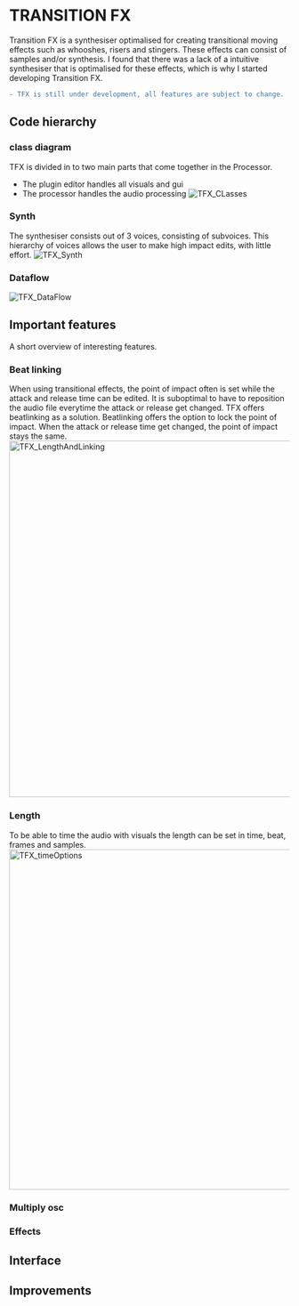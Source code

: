 # TRANSITION FX

Transition FX is a synthesiser optimalised for creating transitional moving effects such as whooshes, risers and stingers. 
These effects can consist of samples and/or synthesis. I found that there was a lack of a intuitive synthesiser that is optimalised for these effects, which is why I started developing Transition FX.

```diff
- TFX is still under development, all features are subject to change.
```
## Code hierarchy 

### class diagram
TFX is divided in to two main parts that come together in the Processor. 
- The plugin editor handles all visuals and gui
- The processor handles the audio processing
![TFX_CLasses](https://user-images.githubusercontent.com/31696336/75609684-0bdca980-5b0b-11ea-8e0f-c8de5617e69a.png)

### Synth
The synthesiser consists out of 3 voices, consisting of subvoices. This hierarchy of voices allows the user to make high impact edits, with little effort.
![TFX_Synth](https://user-images.githubusercontent.com/31696336/75609793-b81e9000-5b0b-11ea-9a8d-ebb65640d3b7.png)

### Dataflow
![TFX_DataFlow](https://user-images.githubusercontent.com/31696336/75609831-05026680-5b0c-11ea-82bc-171d6a78d97c.png)

## Important features
A short overview of interesting features.
### Beat linking
When using transitional effects, the point of impact often is set while the attack and release time can be edited. It is suboptimal to have to reposition the audio file everytime the attack or release get changed. TFX offers beatlinking as a solution. Beatlinking offers the option to lock the point of impact. When the attack or release time get changed, the point of impact stays the same.
<img width="641" alt="TFX_LengthAndLinking" src="https://user-images.githubusercontent.com/31696336/75610139-d0dc7500-5b0e-11ea-81bc-f52f6d0ef0d9.png">

### Length
To be able to time the audio with visuals the length can be set in time, beat, frames and samples.
<img width="612" alt="TFX_timeOptions" src="https://user-images.githubusercontent.com/31696336/75610211-709a0300-5b0f-11ea-9959-bfb02e58bfe2.png">

### Multiply osc

### Effects

## Interface

## Improvements

